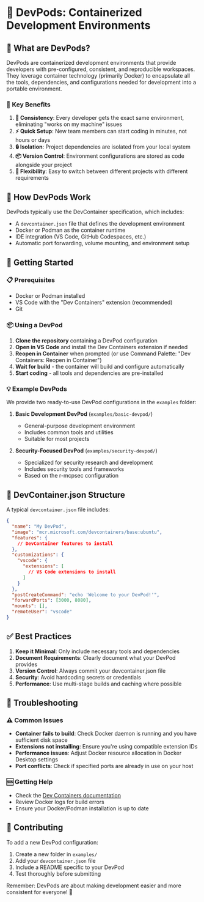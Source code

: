 # 🐳 DevPods: Containerized Development Environments

## 🤔 What are DevPods?

DevPods are containerized development environments that provide developers with pre-configured, consistent, and reproducible workspaces. They leverage container technology (primarily Docker) to encapsulate all the tools, dependencies, and configurations needed for development into a portable environment.

### 🌟 Key Benefits

1. **🎯 Consistency**: Every developer gets the exact same environment, eliminating "works on my machine" issues
2. **⚡ Quick Setup**: New team members can start coding in minutes, not hours or days
3. **🔒 Isolation**: Project dependencies are isolated from your local system
4. **📦 Version Control**: Environment configurations are stored as code alongside your project
5. **🔄 Flexibility**: Easy to switch between different projects with different requirements

## 🔧 How DevPods Work

DevPods typically use the DevContainer specification, which includes:

- A `devcontainer.json` file that defines the development environment
- Docker or Podman as the container runtime
- IDE integration (VS Code, GitHub Codespaces, etc.)
- Automatic port forwarding, volume mounting, and environment setup

## 🚀 Getting Started

### 📋 Prerequisites

- Docker or Podman installed
- VS Code with the "Dev Containers" extension (recommended)
- Git

### 📦 Using a DevPod

1. **Clone the repository** containing a DevPod configuration
2. **Open in VS Code** and install the Dev Containers extension if needed
3. **Reopen in Container** when prompted (or use Command Palette: "Dev Containers: Reopen in Container")
4. **Wait for build** - the container will build and configure automatically
5. **Start coding** - all tools and dependencies are pre-installed

### 💡 Example DevPods

We provide two ready-to-use DevPod configurations in the `examples` folder:

1. **Basic Development DevPod** (`examples/basic-devpod/`)
   - General-purpose development environment
   - Includes common tools and utilities
   - Suitable for most projects

2. **Security-Focused DevPod** (`examples/security-devpod/`)
   - Specialized for security research and development
   - Includes security tools and frameworks
   - Based on the r-mcpsec configuration

## 🔨 DevContainer.json Structure

A typical `devcontainer.json` file includes:

```json
{
  "name": "My DevPod",
  "image": "mcr.microsoft.com/devcontainers/base:ubuntu",
  "features": {
    // DevContainer features to install
  },
  "customizations": {
    "vscode": {
      "extensions": [
        // VS Code extensions to install
      ]
    }
  },
  "postCreateCommand": "echo 'Welcome to your DevPod!'",
  "forwardPorts": [3000, 8080],
  "mounts": [],
  "remoteUser": "vscode"
}
```

## ✅ Best Practices

1. **Keep it Minimal**: Only include necessary tools and dependencies
2. **Document Requirements**: Clearly document what your DevPod provides
3. **Version Control**: Always commit your devcontainer.json file
4. **Security**: Avoid hardcoding secrets or credentials
5. **Performance**: Use multi-stage builds and caching where possible

## 🔧 Troubleshooting

### ⚠️ Common Issues

- **Container fails to build**: Check Docker daemon is running and you have sufficient disk space
- **Extensions not installing**: Ensure you're using compatible extension IDs
- **Performance issues**: Adjust Docker resource allocation in Docker Desktop settings
- **Port conflicts**: Check if specified ports are already in use on your host

### 🆘 Getting Help

- Check the [Dev Containers documentation](https://containers.dev/)
- Review Docker logs for build errors
- Ensure your Docker/Podman installation is up to date

## 🤝 Contributing

To add a new DevPod configuration:

1. Create a new folder in `examples/`
2. Add your `devcontainer.json` file
3. Include a README specific to your DevPod
4. Test thoroughly before submitting

Remember: DevPods are about making development easier and more consistent for everyone! 🌟